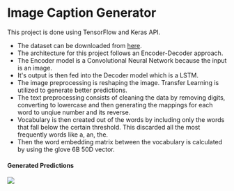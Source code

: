 # Image Caption Generator 

This project is done using TensorFlow and Keras API.

* The dataset can be downloaded from [here](https://www.kaggle.com/adityajn105/flickr8k).
* The architecture for this project follows an Encoder-Decoder approach.
* The Encoder model is a Convolutional Neural Network because the input is an image.
* It's output is then fed into the Decoder model which is a LSTM.
* The image preprocessing is reshaping the image. Transfer Learning is utilized to generate better predictions.
* The text preprocessing consists of cleaning the data by removing digits, converting to lowercase and then generating the mappings for each word to unqiue number and its reverse.
* Vocabulary is then created out of the words by including only the words that fall below the certain threshold. This discarded all the most frequently words like a, an, the.
* Then the word embedding matrix between the vocabulary is calculated by using the glove 6B 50D vector.


#### Generated Predictions
![](https://user-images.githubusercontent.com/74998474/122776459-bf514a80-d2c8-11eb-8402-9caa7509a8e8.png)
